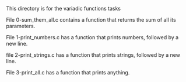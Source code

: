 This directory is for the variadic functions tasks

File 0-sum_them_all.c contains a function that returns the sum of all its parameters.

File 1-print_numbers.c has a function that prints numbers, followed by a new line.

file 2-print_strings.c has a function  that prints strings, followed by a new line.

File 3-print_all.c has a function that prints anything.

